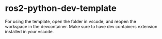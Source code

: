 # ros2-python-dev-template
For using the template, open the folder in vscode, and reopen the workspace in the devcontainer.
Make sure to have dev containers extension installed in your vscode.

